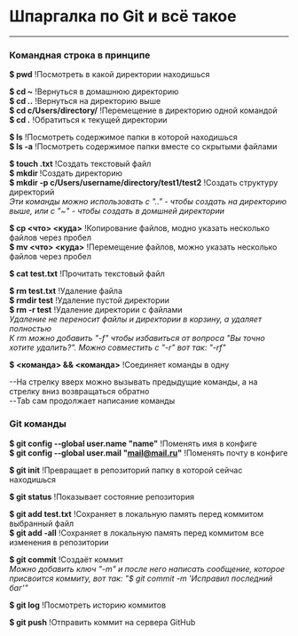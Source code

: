 # Шпаргалка по Git и всё такое
------------------------------------
### Командная строка в принципе

**$ pwd** !Посмотреть в какой директории находишься

**$ cd ~** !Вернуться в домашнюю директорию  
**$ cd ..** !Вернуться на директорию выше  
**$ cd c/Users/directory/** !Перемещение в директорию одной командой  
**$ cd .** !Обратиться к текущей директории  

**$ ls** !Посмотреть содержимое папки в которой находишься  
**$ ls -a** !Посмотреть содержимое папки вместе со скрытыми файлами  

**$ touch <test>.txt** !Создать текстовый файл  
**$ mkdir <test>** !Создать директорию  
**$ mkdir -p c/Users/username/directory/test1/test2** !Создать структуру директорий  
_Эти команды можно использовать с ".." - чтобы создать на директорию выше, или с "~" - чтобы создать в домшней директории_

**$ cp <что> <куда>** !Копирование файлов, модно указать несколько файлов через пробел  
**$ mv <что> <куда>** !Перемещение файлов, можно указать несколько файлов через пробел

**$ cat test.txt** !Прочитать текстовый файл

**$ rm test.txt** !Удаление файла  
**$ rmdir test** !Удаление пустой директории  
**$ rm -r test** !Удаление директории с файлами  
_Удаление не переносит файлы и директории в корзину, а удаляет полностью_  
_К rm можно добавить "-f" чтобы избавиться от вопроса "Вы точно хотите удалить?". Можно совместить с "-r" вот так: "-rf"_ 

**$ <команда> && <команда>** !Соединяет команды в одну

--На стрелку вверх можно вызывать предыдущие команды, а на стрелку вниз возвращаться обратно  
--Tab сам продолжает написание команды

### Git команды

**$ git config --global user.name "name"** !Поменять имя в конфиге  
**$ git config --global user.mail "mail@mail.ru"** !Поменять почту в конфиге

**$ git init** !Превращает в репозиторий папку в которой сейчас находишься

**$ git status** !Показывает состояние репозитория

**$ git add test.txt** !Сохраняет в локальную память перед коммитом выбранный файл  
**$ git add -all** !Сохраняет в локальную память перед коммитом все изменения в репозитории

**$ git commit** !Создаёт коммит  
_Можно добавить ключ "-m" и после него написать сообщение, которое присвоится коммиту, вот так: "$ git commit -m 'Исправил последний баг'"_

**$ git log** !Посмотреть историю коммитов

**$ git push** !Отправить коммит на сервера GitHub
